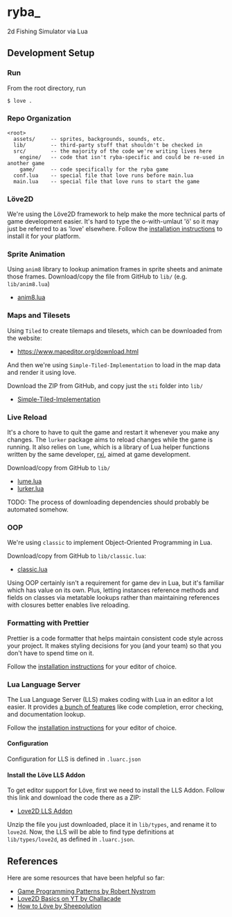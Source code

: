 # ryba_
2d Fishing Simulator via Lua

## Development Setup

### Run
From the root directory, run
```sh
$ love .
```

### Repo Organization
```
<root>
  assets/     -- sprites, backgrounds, sounds, etc.
  lib/        -- third-party stuff that shouldn't be checked in
  src/        -- the majority of the code we're writing lives here
    engine/   -- code that isn't ryba-specific and could be re-used in another game
    game/     -- code specifically for the ryba game
  conf.lua    -- special file that love runs before main.lua
  main.lua    -- special file that love runs to start the game
```

### Löve2D
We're using the Löve2D framework to help make the more technical parts of game development easier.
It's hard to type the o-with-umlaut 'ö' so it may just be referred to as 'love' elsewhere.
Follow the [installation instructions](https://love2d.org/wiki/Getting_Started) to install it for your platform.

### Sprite Animation
Using `anim8` library to lookup animation frames in sprite sheets and animate those frames.
Download/copy the file from GitHub to `lib/` (e.g. `lib/anim8.lua`)
- [anim8.lua](https://github.com/kikito/anim8/blob/bd38defa844ab2dfa3bf416a10c45ce376ba4c50/anim8.lua)

### Maps and Tilesets
Using `Tiled` to create tilemaps and tilesets, which can be downloaded from the website:
- https://www.mapeditor.org/download.html

And then we're using `Simple-Tiled-Implementation` to load in the map data and render it
using love.

Download the ZIP from GitHub, and copy just the `sti` folder into `lib/`
- [Simple-Tiled-Implementation](https://github.com/karai17/Simple-Tiled-Implementation/tree/master)

### Live Reload
It's a chore to have to quit the game and restart it whenever you make any changes.
The `lurker` package aims to reload changes while the game is running.
It also relies on `lume`, which is a library of Lua helper functions written by the
same developer, [rxi](http://github.com/rxi), aimed at game development.

Download/copy from GitHub to `lib/`
- [lume.lua](https://github.com/rxi/lume/blob/98847e7812cf28d3d64b289b03fad71dc704547d/lume.lua)
- [lurker.lua](https://github.com/rxi/lurker/blob/03d1373911f586c1c6d5d557527b5d510190fd94/lurker.lua)

TODO: The process of downloading dependencies should probably be automated somehow.

### OOP
We're using `classic` to implement Object-Oriented Programming in Lua.

Download/copy from GitHub to `lib/classic.lua`:
- [classic.lua](https://github.com/rxi/classic/blob/e5610756c98ac2f8facd7ab90c94e1a097ecd2c6/classic.lua)

Using OOP certainly isn't a requirement for game dev in Lua, but it's familiar which has value on its own.
Plus, letting instances reference methods and fields on classes via metatable lookups
rather than maintaining references with closures better enables live reloading.

### Formatting with Prettier
Prettier is a code formatter that helps maintain consistent code style across your project.
It makes styling decisions for you (and your team) so that you don't have to spend time on it.

Follow the [installation instructions](https://prettier.io/docs/install) for your editor of choice.

### Lua Language Server
The Lua Language Server (LLS) makes coding with Lua in an editor a lot easier.
It provides [a bunch of features](https://luals.github.io/#features) like code completion, error checking, and documentation lookup.

Follow the [installation instructions](https://luals.github.io/#vscode-install) for your editor of choice.

#### Configuration
Configuration for LLS is defined in `.luarc.json`

#### Install the Löve LLS Addon
To get editor support for Löve, first we need to install the LLS Addon.
Follow this link and download the code there as a ZIP:
- [Love2D LLS Addon](https://github.com/LuaCATS/love2d/tree/97fa46cd694e09f953157a5c71e7e9adeb99d0c8)

Unzip the file you just downloaded, place it in `lib/types`, and rename it to `love2d`.
Now, the LLS will be able to find type definitions at `lib/types/love2d`, as defined in `.luarc.json`.

## References
Here are some resources that have been helpful so far:

- [Game Programming Patterns by Robert Nystrom](https://gameprogrammingpatterns.com/contents.html)
- [Love2D Basics on YT by Challacade](https://www.youtube.com/playlist?list=PLqPLyUreLV8DrLcLvQQ64Uz_h_JGLgGg2)
- [How to Löve by Sheepolution](https://sheepolution.com/learn/book/contents)
